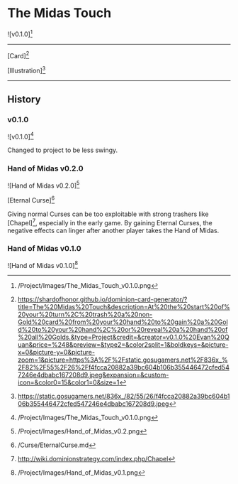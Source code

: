 # The Midas Touch

![v0.1.0][^v0.1.0]

---

[Card][^Card]

[Illustration][^Illustration]

---

## History

### v0.1.0

![v0.1.0][^v0.1.0]

Changed to project to be less swingy.

### Hand of Midas v0.2.0

![Hand of Midas v0.2.0][^Hand of Midas v0.2.0]

[Eternal Curse][^Eternal Curse]

Giving normal Curses can be too exploitable with strong trashers like
[Chapel][^Chapel], especially in the early game. By gaining Eternal Curses,
the negative effects can linger after another player takes the Hand of Midas.

### Hand of Midas v0.1.0

![Hand of Midas v0.1.0][^Hand of Midas v0.1.0]

[^v0.1.0]: /Project/Images/The_Midas_Touch_v0.1.0.png
[^Hand of Midas v0.1.0]: /Project/Images/Hand_of_Midas_v0.1.png
[^Hand of Midas v0.2.0]: /Project/Images/Hand_of_Midas_v0.2.png
[^Chapel]: http://wiki.dominionstrategy.com/index.php/Chapel
[^Eternal Curse]: /Curse/EternalCurse.md
[^Card]: https://shardofhonor.github.io/dominion-card-generator/?title=The%20Midas%20Touch&description=At%20the%20start%20of%20your%20turn%2C%20trash%20a%20non-Gold%20card%20from%20your%20hand%20to%20gain%20a%20Gold%20to%20your%20hand%2C%20or%20reveal%20a%20hand%20of%20all%20Golds.&type=Project&credit=&creator=v0.1.0%20Evan%20Quan&price=%248&preview=&type2=&color2split=1&boldkeys=&picture-x=0&picture-y=0&picture-zoom=1&picture=https%3A%2F%2Fstatic.gosugamers.net%2F836x_%2F82%2F55%2F26%2Ff4fcca20882a39bc604b106b355446472cfed547246e4dbabc167208d9.jpeg&expansion=&custom-icon=&color0=15&color1=0&size=1
[^Illustration]: https://static.gosugamers.net/836x_/82/55/26/f4fcca20882a39bc604b106b355446472cfed547246e4dbabc167208d9.jpeg
